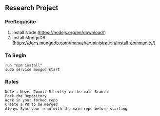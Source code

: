 ## Research Project

### PreRequisite
   1. Install Node (https://nodejs.org/en/download/)
   2. Install MongoDB (https://docs.mongodb.com/manual/administration/install-community/)

### To Begin
    run "npm install"
    sudo service mongod start
### Rules    
    Note : Never Commit Directly in the main Branch
    Fork the Repository
    Work in your forked repo
    Create a PR to be merged
    Always Sync your repo with the main repo before starting
